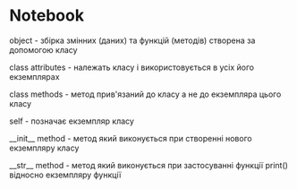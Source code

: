 # Notebook
object - збірка змінних (даних) та функцій (методів) створена за допомогою класу

class attributes - належать класу і використовується в усіх його екземплярах

class methods - метод прив'язаний до класу а не до екземпляра цього класу

self - позначає екземпляр класу

\_\_init__ method - метод який виконується при створенні нового екземпляру класу

\_\_str__ method - метод який виконується при застосуванні функції print() відносно екземпляру функції
